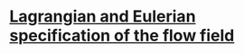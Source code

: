 # [Lagrangian and Eulerian specification of the flow field](https://en.wikipedia.org/wiki/Lagrangian_and_Eulerian_specification_of_the_flow_field)